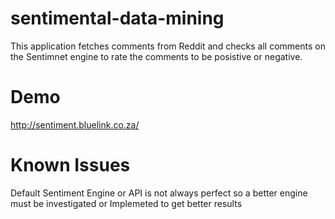 # sentimental-data-mining

This application fetches comments from Reddit and checks all comments on the Sentimnet engine to rate the comments to be posistive or negative.

# Demo

http://sentiment.bluelink.co.za/

# Known Issues

Default Sentiment Engine or API is not always perfect so a better engine must be investigated or Implemeted to get better results

